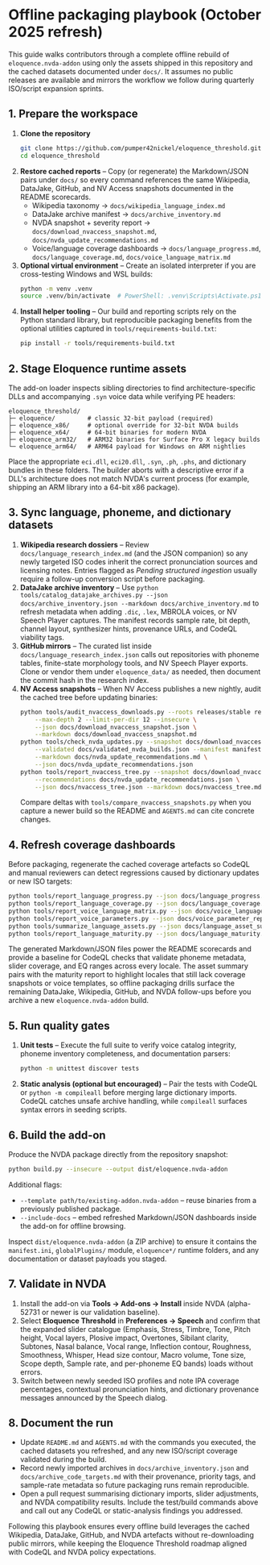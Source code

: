 # Offline packaging playbook (October 2025 refresh)

This guide walks contributors through a complete offline rebuild of
`eloquence.nvda-addon` using only the assets shipped in this repository and
the cached datasets documented under `docs/`.  It assumes no public releases
are available and mirrors the workflow we follow during quarterly ISO/script
expansion sprints.

## 1. Prepare the workspace

1. **Clone the repository**
   ```bash
   git clone https://github.com/pumper42nickel/eloquence_threshold.git
   cd eloquence_threshold
   ```
2. **Restore cached reports** – Copy (or regenerate) the Markdown/JSON pairs
   under `docs/` so every command references the same Wikipedia, DataJake,
   GitHub, and NV Access snapshots documented in the README scorecards.
   - Wikipedia taxonomy → `docs/wikipedia_language_index.md`
   - DataJake archive manifest → `docs/archive_inventory.md`
   - NVDA snapshot + severity report → `docs/download_nvaccess_snapshot.md`,
     `docs/nvda_update_recommendations.md`
   - Voice/language coverage dashboards → `docs/language_progress.md`,
     `docs/language_coverage.md`, `docs/voice_language_matrix.md`
3. **Optional virtual environment** – Create an isolated interpreter if you
   are cross-testing Windows and WSL builds:
   ```bash
   python -m venv .venv
   source .venv/bin/activate  # PowerShell: .venv\Scripts\Activate.ps1
   ```
4. **Install helper tooling** – Our build and reporting scripts rely on the
   Python standard library, but reproducible packaging benefits from the
   optional utilities captured in `tools/requirements-build.txt`:
   ```bash
   pip install -r tools/requirements-build.txt
   ```

## 2. Stage Eloquence runtime assets

The add-on loader inspects sibling directories to find architecture-specific
DLLs and accompanying `.syn` voice data while verifying PE headers:

```
eloquence_threshold/
├─ eloquence/         # classic 32-bit payload (required)
├─ eloquence_x86/     # optional override for 32-bit NVDA builds
├─ eloquence_x64/     # 64-bit binaries for modern NVDA
├─ eloquence_arm32/   # ARM32 binaries for Surface Pro X legacy builds
└─ eloquence_arm64/   # ARM64 payload for Windows on ARM nightlies
```

Place the appropriate `eci.dll`, `eci20.dll`, `.syn`, `.ph`, `.phs`, and
dictionary bundles in these folders.  The builder aborts with a descriptive
error if a DLL's architecture does not match NVDA's current process (for
example, shipping an ARM library into a 64-bit x86 package).

## 3. Sync language, phoneme, and dictionary datasets

1. **Wikipedia research dossiers** – Review
   `docs/language_research_index.md` (and the JSON companion) so any newly
   targeted ISO codes inherit the correct pronunciation sources and licensing
   notes.  Entries flagged as *Pending structured ingestion* usually require a
   follow-up conversion script before packaging.
2. **DataJake archive inventory** – Use
   `python tools/catalog_datajake_archives.py --json docs/archive_inventory.json --markdown docs/archive_inventory.md`
   to refresh metadata when adding `.dic`, `.lex`, MBROLA voices, or NV Speech
   Player captures.  The manifest records sample rate, bit depth, channel
   layout, synthesizer hints, provenance URLs, and CodeQL viability tags.
3. **GitHub mirrors** – The curated list inside
   `docs/language_research_index.json` calls out repositories with phoneme
   tables, finite-state morphology tools, and NV Speech Player exports.  Clone
   or vendor them under `eloquence_data/` as needed, then document the commit
   hash in the research index.
4. **NV Access snapshots** – When NV Access publishes a new nightly, audit the
   cached tree before updating binaries:
   ```bash
   python tools/audit_nvaccess_downloads.py --roots releases/stable releases/2024.3 snapshots/alpha \
       --max-depth 2 --limit-per-dir 12 --insecure \
       --json docs/download_nvaccess_snapshot.json \
       --markdown docs/download_nvaccess_snapshot.md
   python tools/check_nvda_updates.py --snapshot docs/download_nvaccess_snapshot.json \
       --validated docs/validated_nvda_builds.json --manifest manifest.ini \
       --markdown docs/nvda_update_recommendations.md \
       --json docs/nvda_update_recommendations.json
   python tools/report_nvaccess_tree.py --snapshot docs/download_nvaccess_snapshot.json \
       --recommendations docs/nvda_update_recommendations.json \
       --json docs/nvaccess_tree.json --markdown docs/nvaccess_tree.md
   ```
   Compare deltas with `tools/compare_nvaccess_snapshots.py` when you capture
   a newer build so the README and `AGENTS.md` can cite concrete changes.

## 4. Refresh coverage dashboards

Before packaging, regenerate the cached coverage artefacts so CodeQL and manual
reviewers can detect regressions caused by dictionary updates or new ISO
targets:

```bash
python tools/report_language_progress.py --json docs/language_progress.json --markdown docs/language_progress.md --print
python tools/report_language_coverage.py --json docs/language_coverage.json --markdown docs/language_coverage.md --print
python tools/report_voice_language_matrix.py --json docs/voice_language_matrix.json --markdown docs/voice_language_matrix.md --print
python tools/report_voice_parameters.py --json docs/voice_parameter_report.json --markdown docs/voice_parameter_report.md --print
python tools/summarize_language_assets.py --json docs/language_asset_summary.json --markdown docs/language_asset_summary.md --print
python tools/report_language_maturity.py --json docs/language_maturity.json --markdown docs/language_maturity.md --print
```

The generated Markdown/JSON files power the README scorecards and provide a
baseline for CodeQL checks that validate phoneme metadata, slider coverage, and
EQ ranges across every locale. The asset summary pairs with the maturity report
to highlight locales that still lack coverage snapshots or voice templates, so
offline packaging drills surface the remaining DataJake, Wikipedia, GitHub, and
NVDA follow-ups before you archive a new `eloquence.nvda-addon` build.

## 5. Run quality gates

1. **Unit tests** – Execute the full suite to verify voice catalog integrity,
   phoneme inventory completeness, and documentation parsers:
   ```bash
   python -m unittest discover tests
   ```
2. **Static analysis (optional but encouraged)** – Pair the tests with CodeQL or
   `python -m compileall` before merging large dictionary imports.  CodeQL
   catches unsafe archive handling, while `compileall` surfaces syntax errors in
   seeding scripts.

## 6. Build the add-on

Produce the NVDA package directly from the repository snapshot:

```bash
python build.py --insecure --output dist/eloquence.nvda-addon
```

Additional flags:

- `--template path/to/existing-addon.nvda-addon` – reuse binaries from a
  previously published package.
- `--include-docs` – embed refreshed Markdown/JSON dashboards inside the add-on
  for offline browsing.

Inspect `dist/eloquence.nvda-addon` (a ZIP archive) to ensure it contains the
`manifest.ini`, `globalPlugins/` module, `eloquence*/` runtime folders, and any
documentation or dataset payloads you staged.

## 7. Validate in NVDA

1. Install the add-on via **Tools → Add-ons → Install** inside NVDA (alpha-52731
   or newer is our validation baseline).
2. Select **Eloquence Threshold** in **Preferences → Speech** and confirm that
   the expanded slider catalogue (Emphasis, Stress, Timbre, Tone, Pitch height,
   Vocal layers, Plosive impact, Overtones, Sibilant clarity, Subtones, Nasal
   balance, Vocal range, Inflection contour, Roughness, Smoothness, Whisper,
   Head size contour, Macro volume, Tone size, Scope depth, Sample rate, and
   per-phoneme EQ bands) loads without errors.
3. Switch between newly seeded ISO profiles and note IPA coverage percentages,
   contextual pronunciation hints, and dictionary provenance messages announced
   by the Speech dialog.

## 8. Document the run

- Update `README.md` and `AGENTS.md` with the commands you executed, the cached
  datasets you refreshed, and any new ISO/script coverage validated during the
  build.
- Record newly imported archives in `docs/archive_inventory.json` and
  `docs/archive_code_targets.md` with their provenance, priority tags, and
  sample-rate metadata so future packaging runs remain reproducible.
- Open a pull request summarising dictionary imports, slider adjustments, and
  NVDA compatibility results.  Include the test/build commands above and call
  out any CodeQL or static-analysis findings you addressed.

Following this playbook ensures every offline build leverages the cached
Wikipedia, DataJake, GitHub, and NVDA artefacts without re-downloading public
mirrors, while keeping the Eloquence Threshold roadmap aligned with CodeQL and
NVDA policy expectations.
